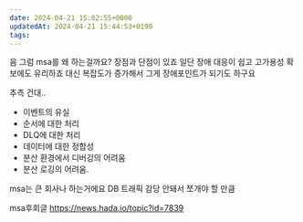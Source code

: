 ```yaml
---
date: 2024-04-21 15:02:55+0000
updatedAt: 2024-04-21 15:44:53+0190
tags: 
---
```

음 그럼 msa를 왜 하는걸까요?
장점과 단점이 있죠
일단 장애 대응이 쉽고
고가용성 확보에도 유리하죠
대신 복잡도가 증가해서
그게 장애포인트가 되기도 하구요

추측 건대.. 
- 이벤트의 유실
- 순서에 대한 처리
- DLQ에 대한 처리
- 데이터에 대한 정합성
- 분산 환경에서 디버깅의 어려움
- 분산 로깅의 어려움.


msa는 큰 회사나 하는거에요
DB 트래픽 감당 안돼서 쪼개야 할 만큼

msa후회글
https://news.hada.io/topic?id=7839